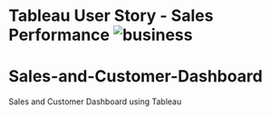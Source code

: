 # Tableau User Story - Sales Performance ![business](https://github.com/user-attachments/assets/3a7fca6f-ef97-4b5d-99bc-d0b55242a418)




# Sales-and-Customer-Dashboard
Sales and Customer Dashboard using Tableau

